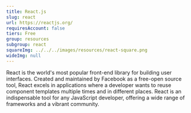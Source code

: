 ```yaml
---
title: React.js
slug: react
url: https://reactjs.org/
requiresAccount: false
tiers: Free
group: resources
subgroup: react
squareImg: ../../../images/resources/react-square.png
wideImg: null
---
```


React is the world's most popular front-end library for building user interfaces.  Created and maintained by Facebook as a free-open source tool, React excels in applications where a developer wants to reuse component templates multiple times and in different places.  React is an indispensable tool for any JavaScript developer, offering a wide range of frameworks and a vibrant community.